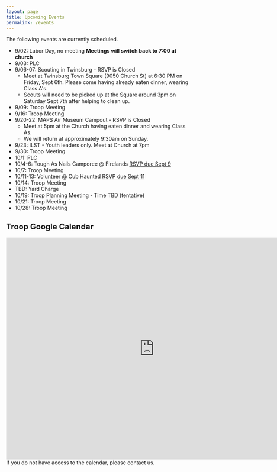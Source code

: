 ```yaml
---
layout: page
title: Upcoming Events
permalink: /events
---
```


The following events are currently scheduled.

- 9/02: Labor Day, no meeting  **Meetings will switch back to 7:00 at church**
- 9/03: PLC
- 9/06-07: Scouting in Twinsburg - RSVP is Closed
	- Meet at Twinsburg Town Square (9050 Church St) at 6:30 PM on Friday, Sept 6th.  Please come having already eaten dinner, wearing Class A's.  
	- Scouts will need to be picked up at the Square around 3pm on Saturday Sept 7th after helping to clean up.
- 9/09: Troop Meeting
- 9/16: Troop Meeting
- 9/20-22: MAPS Air Museum Campout - RSVP is Closed
	- Meet at 5pm at the Church having eaten dinner and wearing Class As. 
	- We will return at approximately 9:30am on Sunday.
- 9/23: ILST - Youth leaders only. Meet at Church at 7pm
- 9/30: Troop Meeting
- 10/1: PLC
- 10/4-6: Tough As Nails Camporee @ Firelands [RSVP due Sept 9](https://forms.gle/YqeJ7Hws3uy7sZ7m8)
- 10/7: Troop Meeting
- 10/11-13: Volunteer @ Cub Haunted [RSVP due Sept 11](https://forms.gle/9gQyTM925DaLUVSw7)
- 10/14: Troop Meeting
- TBD: Yard Charge
- 10/19: Troop Planning Meeting - Time TBD (tentative)
- 10/21: Troop Meeting
- 10/28: Troop Meeting

## Troop Google Calendar
<iframe src="https://calendar.google.com/calendar/embed?src=ccb15b7c3c3e506c128bcabfb6b42037342f0d1b73f8e493120475e07f119d07%40group.calendar.google.com&ctz=America%2FNew_York" style="border: 0" width="800" height="600" frameborder="0" scrolling="no"></iframe>
If you do not have access to the calendar, please contact us.